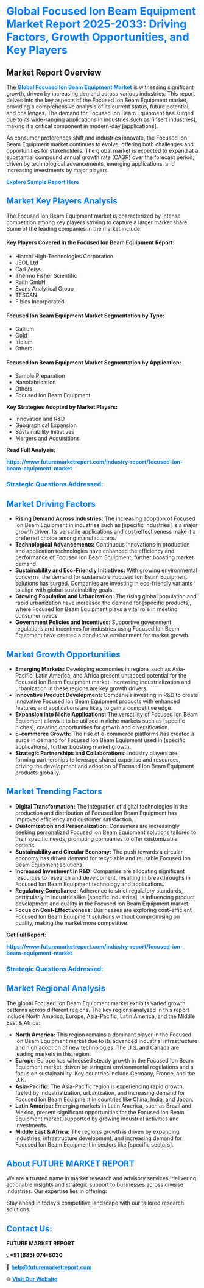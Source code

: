 <h1 style="color: #007BFF;">Global Focused Ion Beam Equipment Market Report 2025-2033: Driving Factors, Growth Opportunities, and Key Players</h1>

<section id="overview">
<h2>Market Report Overview</h2>
<p>The <a href="https://www.futuremarketreport.com/industry-report/focused-ion-beam-equipment-market" style="color: #007BFF; text-decoration: none;"><strong>Global Focused Ion Beam Equipment Market</strong></a> is witnessing significant growth, driven by increasing demand across various industries. This report delves into the key aspects of the Focused Ion Beam Equipment market, providing a comprehensive analysis of its current status, future potential, and challenges. The demand for Focused Ion Beam Equipment has surged due to its wide-ranging applications in industries such as [insert industries], making it a critical component in modern-day [applications].</p>
<p>As consumer preferences shift and industries innovate, the Focused Ion Beam Equipment market continues to evolve, offering both challenges and opportunities for stakeholders. The global market is expected to expand at a substantial compound annual growth rate (CAGR) over the forecast period, driven by technological advancements, emerging applications, and increasing investments by major players.</p>
</section>

<section id="overview">
<p><a href="https://www.futuremarketreport.com/request-sample/reportId=124791" style="color: #007BFF; text-decoration: none;"><strong>Explore Sample Report Here</strong></a></p>
</section>

<section id="key-players">
<h2 style="color: #007BFF;">Market Key Players Analysis</h2>
<p>The Focused Ion Beam Equipment market is characterized by intense competition among key players striving to capture a larger market share. Some of the leading companies in the market include:</p>
<h4>Key Players Covered in the Focused Ion Beam Equipment Report:</h4>
<ul><li>Hiatchi High-Technologies Corporation</li><li>JEOL Ltd</li><li>Carl Zeiss</li><li>Thermo Fisher Scientific</li><li>Raith GmbH</li><li>Evans Analytical Group</li><li>TESCAN</li><li>Fibics Incorporated</li></ul>
<h4>Focused Ion Beam Equipment Market Segmentation by Type:</h4>
<ul><li>Gallium</li><li>Gold</li><li>Iridium</li><li>Others</li></ul>

<h4>Focused Ion Beam Equipment Market Segmentation by Application:</h4>
<ul><li>Sample Preparation</li><li>Nanofabrication</li><li>Others</li><li>Focused Ion Beam Equipment</li></ul>
<p><strong>Key Strategies Adopted by Market Players:</strong></p>
<ul>
<li>Innovation and R&D</li>
<li>Geographical Expansion</li>
<li>Sustainability Initiatives</li>
<li>Mergers and Acquisitions</li>
</ul>
</section>

<section>
<p><strong>Read Full Analysis: </strong></p><a href="https://www.futuremarketreport.com/industry-report/focused-ion-beam-equipment-market" style="color: #007BFF; text-decoration: none;"><strong>https://www.futuremarketreport.com/industry-report/focused-ion-beam-equipment-market</strong></a>
<h3 style="color: #007BFF;">Strategic Questions Addressed:</h3>
</section>

<section id="driving-factors">
<h2 style="color: #007BFF;">Market Driving Factors</h2>
<ul>
<li><strong>Rising Demand Across Industries:</strong> The increasing adoption of Focused Ion Beam Equipment in industries such as [specific industries] is a major growth driver. Its versatile applications and cost-effectiveness make it a preferred choice among manufacturers.</li>
<li><strong>Technological Advancements:</strong> Continuous innovations in production and application technologies have enhanced the efficiency and performance of Focused Ion Beam Equipment, further boosting market demand.</li>
<li><strong>Sustainability and Eco-Friendly Initiatives:</strong> With growing environmental concerns, the demand for sustainable Focused Ion Beam Equipment solutions has surged. Companies are investing in eco-friendly variants to align with global sustainability goals.</li>
<li><strong>Growing Population and Urbanization:</strong> The rising global population and rapid urbanization have increased the demand for [specific products], where Focused Ion Beam Equipment plays a vital role in meeting consumer needs.</li>
<li><strong>Government Policies and Incentives:</strong> Supportive government regulations and incentives for industries using Focused Ion Beam Equipment have created a conducive environment for market growth.</li>
</ul>
</section>

<section id="growth-opportunities">
<h2 style="color: #007BFF;">Market Growth Opportunities</h2>
<ul>
<li><strong>Emerging Markets:</strong> Developing economies in regions such as Asia-Pacific, Latin America, and Africa present untapped potential for the Focused Ion Beam Equipment market. Increasing industrialization and urbanization in these regions are key growth drivers.</li>
<li><strong>Innovative Product Development:</strong> Companies investing in R&D to create innovative Focused Ion Beam Equipment products with enhanced features and applications are likely to gain a competitive edge.</li>
<li><strong>Expansion into Niche Applications:</strong> The versatility of Focused Ion Beam Equipment allows it to be utilized in niche markets such as [specific niches], creating opportunities for growth and diversification.</li>
<li><strong>E-commerce Growth:</strong> The rise of e-commerce platforms has created a surge in demand for Focused Ion Beam Equipment used in [specific applications], further boosting market growth.</li>
<li><strong>Strategic Partnerships and Collaborations:</strong> Industry players are forming partnerships to leverage shared expertise and resources, driving the development and adoption of Focused Ion Beam Equipment products globally.</li>
</ul>
</section>

<section id="trending-factors">
<h2 style="color: #007BFF;">Market Trending Factors</h2>
<ul>
<li><strong>Digital Transformation:</strong> The integration of digital technologies in the production and distribution of Focused Ion Beam Equipment has improved efficiency and customer satisfaction.</li>
<li><strong>Customization and Personalization:</strong> Consumers are increasingly seeking personalized Focused Ion Beam Equipment solutions tailored to their specific needs, prompting companies to offer customizable options.</li>
<li><strong>Sustainability and Circular Economy:</strong> The push towards a circular economy has driven demand for recyclable and reusable Focused Ion Beam Equipment solutions.</li>
<li><strong>Increased Investment in R&D:</strong> Companies are allocating significant resources to research and development, resulting in breakthroughs in Focused Ion Beam Equipment technology and applications.</li>
<li><strong>Regulatory Compliance:</strong> Adherence to strict regulatory standards, particularly in industries like [specific industries], is influencing product development and quality in the Focused Ion Beam Equipment market.</li>
<li><strong>Focus on Cost-Effectiveness:</strong> Businesses are exploring cost-efficient Focused Ion Beam Equipment solutions without compromising on quality, making the market more competitive.</li>
</ul>
</section>

<section>
<p><strong>Get Full Report: </strong></p><a href="https://www.futuremarketreport.com/industry-report/focused-ion-beam-equipment-market" style="color: #007BFF; text-decoration: none;"><strong>https://www.futuremarketreport.com/industry-report/focused-ion-beam-equipment-market</strong></a>
<h3 style="color: #007BFF;">Strategic Questions Addressed:</h3>
</section>


<section id="regional-analysis">
<h2 style="color: #007BFF;">Market Regional Analysis</h2>
<p>The global Focused Ion Beam Equipment market exhibits varied growth patterns across different regions. The key regions analyzed in this report include North America, Europe, Asia-Pacific, Latin America, and the Middle East & Africa:</p>
<ul>
<li><strong>North America:</strong> This region remains a dominant player in the Focused Ion Beam Equipment market due to its advanced industrial infrastructure and high adoption of new technologies. The U.S. and Canada are leading markets in this region.</li>
<li><strong>Europe:</strong> Europe has witnessed steady growth in the Focused Ion Beam Equipment market, driven by stringent environmental regulations and a focus on sustainability. Key countries include Germany, France, and the U.K.</li>
<li><strong>Asia-Pacific:</strong> The Asia-Pacific region is experiencing rapid growth, fueled by industrialization, urbanization, and increasing demand for Focused Ion Beam Equipment in countries like China, India, and Japan.</li>
<li><strong>Latin America:</strong> Emerging markets in Latin America, such as Brazil and Mexico, present significant opportunities for the Focused Ion Beam Equipment market, supported by growing industrial activities and investments.</li>
<li><strong>Middle East & Africa:</strong> The region’s growth is driven by expanding industries, infrastructure development, and increasing demand for Focused Ion Beam Equipment in sectors like [specific sectors].</li>
</ul>
</section>

<footer>
<h2 style="color: #007BFF;">About FUTURE MARKET REPORT</h2>
<p>We are a trusted name in market research and advisory services, delivering actionable insights and strategic support to businesses across diverse industries. Our expertise lies in offering:</p>

<p>Stay ahead in today’s competitive landscape with our tailored research solutions.</p>

<h2 style="color: #007BFF;">Contact Us:</h2>
<p><strong>FUTURE MARKET REPORT</strong></p>
<p>📞 <strong>+91 (883) 074-8030</strong></p>
<p>📧 <strong><a href="mailto:help@futuremarketreport.com" style="color: #007BFF;">help@futuremarketreport.com</a></strong></p>
<p>🌐 <strong><a href="https://www.futuremarketreport.com/" style="color: #007BFF;">Visit Our Website</a></strong></p>
</footer>